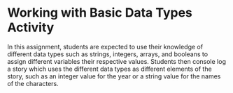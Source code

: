 # Working with Basic Data Types Activity
In this assignment, students are expected to use their knowledge of different data types such as strings, integers, arrays, and booleans to assign different variables their respective values. Students then console log a story which uses the different data types as different elements of the story, such as an integer value for the year or a string value for the names of the characters.